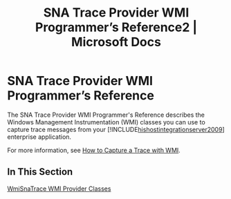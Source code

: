 ﻿---
title: "SNA Trace Provider WMI Programmer’s Reference2 | Microsoft Docs"
ms.custom: ""
ms.date: "11/30/2017"
ms.prod: "host-integration-server"
ms.reviewer: ""
ms.suite: ""
ms.tgt_pltfrm: ""
ms.topic: "article"
ms.assetid: 21a60a51-5cc4-4d43-8199-0f477ebe6ea0
caps.latest.revision: 4
---
# SNA Trace Provider WMI Programmer’s Reference
The SNA Trace Provider WMI Programmer's Reference describes the Windows Management Instrumentation (WMI) classes you can use to capture trace messages from your [!INCLUDE[hishostintegrationserver2009](../includes/hishostintegrationserver2009-md.md)] enterprise application.  
  
 For more information, see [How to Capture a Trace with WMI](../core/how-to-capture-a-trace-with-wmi2.md).  
  
## In This Section  
 [WmiSnaTrace WMI Provider Classes](../core/wmisnatrace-wmi-provider-classes1.md)